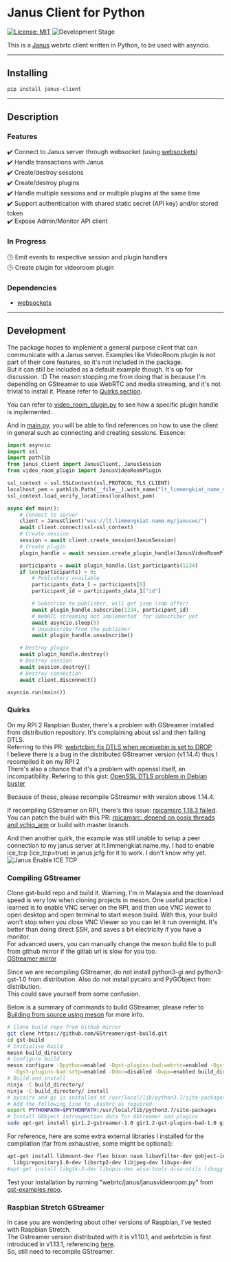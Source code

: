 # Janus Client for Python

[![License: MIT](https://img.shields.io/badge/License-MIT-yellow.svg)](https://opensource.org/licenses/MIT) ![Development Stage](https://img.shields.io/badge/Stage-ALPHA-orange.svg)

This is a [Janus](https://github.com/meetecho/janus-gateway) webrtc client written in Python, to be used with asyncio.

---

## Installing

```bash
pip install janus-client
```

---

## Description

### Features

:heavy_check_mark: Connect to Janus server through websocket (using [websockets](https://github.com/aaugustin/websockets))  
:heavy_check_mark: Handle transactions with Janus  
:heavy_check_mark: Create/destroy sessions  
:heavy_check_mark: Create/destroy plugins  
:heavy_check_mark: Handle multiple sessions and or multiple plugins at the same time  
:heavy_check_mark: Support authentication with shared static secret (API key) and/or stored token  
:heavy_check_mark: Expose Admin/Monitor API client  

### In Progress

:clock3: Emit events to respective session and plugin handlers  
:clock3: Create plugin for videoroom plugin  

### Dependencies

- [websockets](https://github.com/aaugustin/websockets)

---

## Development

The package hopes to implement a general purpose client that can communicate with a Janus server. Examples like VideoRoom plugin is not part of their core features, so it's not included in the package.  
But it can still be included as a default example though. It's up for discussion. :D The reason stopping me from doing that is because I'm depending on GStreamer to use WebRTC and media streaming, and it's not trivial to install it. Please refer to [Quirks section](#quirks).

You can refer to [video_room_plugin.py](./video_room_plugin.py) to see how a specific plugin handle is implemented.

And in [main.py](./main.py), you will be able to find references on how to use the client in general such as connecting and creating sessions.
Essence:

```python
import asyncio
import ssl
import pathlib
from janus_client import JanusClient, JanusSession
from video_room_plugin import JanusVideoRoomPlugin

ssl_context = ssl.SSLContext(ssl.PROTOCOL_TLS_CLIENT)
localhost_pem = pathlib.Path(__file__).with_name("lt_limmengkiat_name_my.crt")
ssl_context.load_verify_locations(localhost_pem)

async def main():
    # Connect to server
    client = JanusClient("wss://lt.limmengkiat.name.my/janusws/")
    await client.connect(ssl=ssl_context)
    # Create session
    session = await client.create_session(JanusSession)
    # Create plugin
    plugin_handle = await session.create_plugin_handle(JanusVideoRoomPlugin)

    participants = await plugin_handle.list_participants(1234)
    if len(participants) > 0:
        # Publishers available
        participants_data_1 = participants[0]
        participant_id = participants_data_1["id"]

        # Subscribe to publisher, will get jsep (sdp offer)
        await plugin_handle.subscribe(1234, participant_id)
        # WebRTC streaming not implemented  for subscriber yet
        await asyncio.sleep(5)
        # Unsubscribe from the publisher
        await plugin_handle.unsubscribe()

    # Destroy plugin
    await plugin_handle.destroy()
    # Destroy session
    await session.destroy()
    # Destroy connection
    await client.disconnect()

asyncio.run(main())
```

### Quirks

On my RPI 2 Raspbian Buster, there's a problem with GStreamer installed from distribution repository.
It's complaining about ssl and then failing DTLS.  
Referring to this PR: [webrtcbin: fix DTLS when receivebin is set to DROP](https://gitlab.freedesktop.org/gstreamer/gst-plugins-bad/-/merge_requests/407)  
I believe there is a bug in the distributed GStreamer version (v1.14.4) thus I recompiled it on my RPI 2  
There's also a chance that it's a problem with openssl itself, an incompatibility.
Refering to this gist: [OpenSSL DTLS problem in Debian buster](https://gist.github.com/feymartynov/fdfa1a9691d77f2ef9bd7468ba9b8710)

Because of these, please recompile GStreamer with version above 1.14.4.

If recompiling GStreamer on RPI, there's this issue: [rpicamsrc 1.18.3 failed](https://gitlab.freedesktop.org/gstreamer/gst-plugins-good/-/issues/839).  
You can patch the build with this PR: [rpicamsrc: depend on posix threads and vchiq_arm](https://gitlab.freedesktop.org/gstreamer/gst-plugins-good/-/merge_requests/875/diffs) or build with master branch.

And then another quirk, the example was still unable to setup a peer connection to my janus server at lt.limmengkiat.name.my. I had to enable ice_tcp (ice_tcp=true) in janus.jcfg for it to work. I don't know why yet.  
![Janus Enable ICE TCP](janus_enable_ice_tcp.png "Janus Enable ICE TCP")

### Compiling GStreamer

Clone gst-build repo and build it. Warning, I'm in Malaysia and the download speed is very low when cloning projects in meson. One useful practice I learned is to enable VNC server on the RPI, and then use VNC viewer to open desktop and open terminal to start meson build. With this, your build won't stop when you close VNC Viewer so you can let it run overnight. It's better than doing direct SSH, and saves a bit electricity if you have a monitor.  
For advanced users, you can manually change the meson build file to pull from github mirror if the gitlab url is slow for you too.  
[GStreamer mirror](https://github.com/GStreamer)

Since we are recompiling GStreamer, do not install python3-gi and python3-gst-1.0 from distribution. Also do not install pycairo and PyGObject from distribution.  
This could save yourself from some confusion.

Below is a summary of commands to build GStreamer, please refer to [Building from source using meson](https://gstreamer.freedesktop.org/documentation/installing/building-from-source-using-meson.html?gi-language=python#building-from-source-using-meson) for more info.

```bash
# Clone build repo from Github mirror
git clone https://github.com/GStreamer/gst-build.git
cd gst-build
# Initialise build
meson build_directory
# Configure build
meson configure -Dpython=enabled -Dgst-plugins-bad:webrtc=enabled -Dgst-plugins-base:opus=enabled \
  -Dgst-plugins-bad:srtp=enabled -Ddoc=disabled -Dvpx=enabled build_directory/
# Build and install
ninja -C build_directory/
ninja -C build_directory/ install
# pycairo and gi is installed at /usr/local/lib/python3.7/site-packages
# Add the following line to .bashrc as required
export PYTHONPATH=$PYTHONPATH:/usr/local/lib/python3.7/site-packages
# Install GObject introspection data for GStreamer and plugins
sudo apt-get install gir1.2-gstreamer-1.0 gir1.2-gst-plugins-bad-1.0 gir1.2-gst-plugins-base-1.0
```

For reference, here are some extra external libraries I installed for the compilation (far from exhaustive, some might be optional):

```bash
apt-get install libmount-dev flex bison nasm libavfilter-dev gobject-introspection \
  libgirepository1.0-dev libsrtp2-dev libjpeg-dev libvpx-dev
#apt-get install libgtk-3-dev libopus-dev alsa-tools alsa-utils libogg-dev
```

Test your installation by running "webrtc/janus/janusvideoroom.py" from [gst-examples repo](https://gitlab.freedesktop.org/gstreamer/gst-examples/).

### Raspbian Stretch GStreamer

In case you are wondering about other versions of Raspbian, I've tested with Raspbian Stretch.  
The Gstreamer version distributed with it is v1.10.1, and webrtcbin is first introduced in v1.13.1, referencing [here](https://github.com/GStreamer/gst-plugins-bad/commit/1894293d6378c69548d974d2965e9decc1527654#diff-ebe724724a159c2186ae82d0adc58e960af844c0e472d37e5361ff9d157811a9).  
So, still need to recompile GStreamer.
